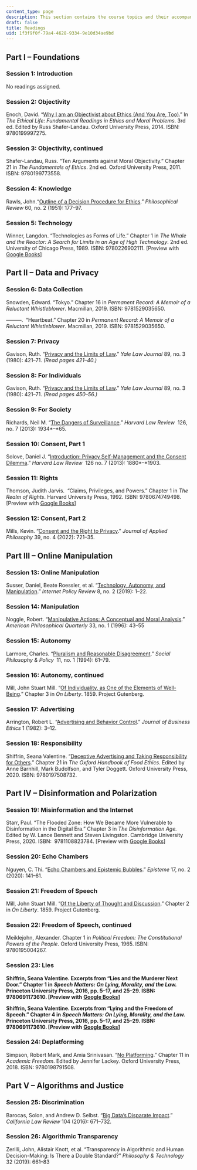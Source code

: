 ```yaml
---
content_type: page
description: This section contains the course topics and their accompanying readings.
draft: false
title: Readings
uid: 1f3f9f0f-79a4-4628-9334-9e10d34ae9bd
---
```

## Part I – Foundations

### Session 1: Introduction

No readings assigned.

### Session 2: Objectivity

Enoch, David. “[Why I am an Objectivist about Ethics (And You Are, Too)](https://philpapers.org/rec/ENOWIA).” In *The Ethical Life: Fundamental Readings in Ethics and Moral Problems*. 3rd ed. Edited by Russ Shafer-Landau. Oxford University Press, 2014. ISBN: ‎9780199997275.

### Session 3: Objectivity, continued

Shafer-Landau, Russ. “Ten Arguments against Moral Objectivity.” Chapter 21 in *The Fundamentals of Ethics*. 2nd ed. Oxford University Press, 2011. ISBN: ‎9780199773558. 

### Session 4: Knowledge

Rawls, John.“[Outline of a Decision Procedure for Ethics](https://www.jstor.org/stable/2181696).” *Philosophical Review* 60, no. 2 (1951): 177–97.

### Session 5: Technology

Winner, Langdon. “Technologies as Forms of Life.” Chapter 1 in *The Whale and the Reactor: A Search for Limits in an Age of High Technology*. 2nd ed. University of Chicago Press, 1989. ISBN: 9780226902111. \[Preview with [Google Books](https://www.google.com/books/edition/The_Whale_and_the_Reactor/kgFgksillkYC?hl=en&gbpv=1)\]

## Part II – Data and Privacy

### Session 6: Data Collection

Snowden, Edward. “Tokyo.” Chapter 16 in *Permanent Record: A Memoir of a Reluctant Whistleblower*. Macmillan, 2019. ISBN: ‎9781529035650.

———.  “Heartbeat.” Chapter 20 in *Permanent Record: A Memoir of a Reluctant Whistleblower*. Macmillan, 2019. ISBN: ‎9781529035650.

### Session 7: Privacy

Gavison, Ruth. “[Privacy and the Limits of Law](https://www.jstor.org/stable/795891).” *Yale Law Journal* 89, no. 3 (1980): 421–71. *(Read pages 421–40.)*

### Session 8: For Individuals

Gavison, Ruth. “[Privacy and the Limits of Law](https://www.jstor.org/stable/795891).” *Yale Law Journal* 89, no. 3 (1980): 421–71. *(Read pages 450–56.)*

### Session 9: For Society

Richards, Neil M. “[The Dangers of Surveillance](https://www.jstor.org/stable/23415062).” *Harvard Law Review*  126, no. 7 (2013): 1934*–*65.

### Session 10: Consent, Part 1

Solove, Daniel J. “[Introduction: Privacy Self-Management and the Consent Dilemma](https://papers.ssrn.com/sol3/papers.cfm?abstract_id=2171018#).” *Harvard Law Review*  126 no. 7 (2013): 1880*–*1903.

### Session 11: Rights

Thomson, Judith Jarvis.  “Claims, Privileges, and Powers.” Chapter 1 in *The Realm of Rights*. Harvard University Press, 1992. ISBN: ‎9780674749498. \[Preview with [Google Books](https://www.google.com/books/edition/The_Realm_of_Rights/ROiaSeFLKQ4C?hl=en&gbpv=1)\]

### Session 12: Consent, Part 2

Mills, Kevin. “[Consent and the Right to Privacy](https://onlinelibrary.wiley.com/doi/full/10.1111/japp.12592).” *Journal of Applied Philosophy* 39, no. 4 (2022): 721–35.

## Part III – Online Manipulation

### Session 13: Online Manipulation

Susser, Daniel, Beate Roessler, et al. “[Technology, Autonomy, and Manipulation](https://policyreview.info/articles/analysis/technology-autonomy-and-manipulation).” *Internet Policy Revie*w 8, no. 2 (2019): 1–22.

### Session 14: Manipulation

Noggle, Robert. “[Manipulative Actions: A Conceptual and Moral Analysis](https://philarchive.org/rec/NOGMAA).” *American Philosophical Quarterly* 33, no. 1 (1996): 43–55

### Session 15: Autonomy

Larmore, Charles. “[Pluralism and Reasonable Disagreement](https://www.cambridge.org/core/journals/social-philosophy-and-policy/article/abs/pluralism-and-reasonable-disagreement/2E36F253670AEEB4C84DAECE0ACD6D26).” *Social Philosophy & Policy*  11, no. 1 (1994): 61–79.

### Session 16: Autonomy, continued

Mill, John Stuart Mill. “[Of Individuality, as One of the Elements of Well-Being](https://www.gutenberg.org/files/34901/34901-h/34901-h.htm#Page_103).” Chapter 3 in *On Liberty*. 1859. Project Gutenberg.

### Session 17: Advertising

Arrington, Robert L. “[Advertising and Behavior Control](https://www.jstor.org/stable/25071301).” *Journal of Business Ethics* 1 (1982): 3–12.

### Session 18: Responsibility

Shiffrin, Seana Valentine. “[Deceptive Advertising and Taking Responsibility for Others](https://academic.oup.com/edited-volume/27989/chapter/211706627).” Chapter 21 in *The Oxford Handbook of Food Ethics*. Edited by Anne Barnhill, Mark Budolfson, and Tyler Doggett. Oxford University Press, 2020. ISBN: ‎9780197508732.

## Part IV – Disinformation and Polarization

### Session 19: Misinformation and the Internet

Starr, Paul. “The Flooded Zone: How We Became More Vulnerable to Disinformation in the Digital Era.” Chapter 3 in *The Disinformation Age.* Edited by W. Lance Bennett and Steven Livingston. Cambridge University Press, 2020. ISBN: ‎ 9781108823784. \[Preview with [Google Books](https://www.google.com/books/edition/The_Disinformation_Age/ntX7DwAAQBAJ?hl=en&gbpv=1)\]

### Session 20: Echo Chambers

Nguyen, C. Thi. “[Echo Chambers and Epistemic Bubbles](https://www.cambridge.org/core/journals/episteme/article/echo-chambers-and-epistemic-bubbles/5D4AC3A808C538E17C50A7C09EC706F0).” *Episteme* 17, no. 2 (2020): 141–61.

### Session 21: Freedom of Speech

Mill, John Stuart Mill. “[Of the Liberty of Thought and Discussion](https://www.gutenberg.org/files/34901/34901-h/34901-h.htm#Page_28).” Chapter 2 in *On Liberty*. 1859. Project Gutenberg.

### Session 22: Freedom of Speech, continued

Meiklejohn, Alexander. Chapter 1 in *Political Freedom: The Constitutional Powers of the People*. Oxford University Press, 1965. ISBN: ‎9780195004267. 

### Session 23: Lies

**Shiffrin, Seana Valentine. Excerpts from “Lies and the Murderer Next Door.” Chapter 1 in** ***Speech Matters: On Lying, Morality, and the Law.*** **Princeton University Press, 2016, pp. 5–17, and 25–29. ISBN: ‎9780691173610. \[Preview with** [**Google Books**](https://www.google.com/books/edition/Speech_Matters/Y3CYDwAAQBAJ?hl=en&gbpv=1)**\]**

**Shiffrin, Seana Valentine. Excerpts from “Lying and the Freedom of Speech.” Chapter 4 in** ***Speech Matters: On Lying, Morality, and the Law.*** **Princeton University Press, 2016, pp. 5–17, and 25–29. ISBN: ‎9780691173610. \[Preview with** [**Google Books**](https://www.google.com/books/edition/Speech_Matters/Y3CYDwAAQBAJ?hl=en&gbpv=1)**\]**

### Session 24: Deplatforming

Simpson, Robert Mark, and Amia Srinivasan. “[No Platforming](https://academic.oup.com/book/9278/chapter/156003932).” Chapter 11 in *Academic Freedom*. Edited by Jennifer Lackey. Oxford University Press, 2018. ISBN: ‎9780198791508. 

## Part V – Algorithms and Justice

### Session 25: Discrimination

Barocas, Solon, and Andrew D. Selbst. “[Big Data’s Disparate Impact](https://papers.ssrn.com/sol3/papers.cfm?abstract_id=2477899).” *California Law Review* 104 (2016): 671–732.

### Session 26: Algorithmic Transparency

Zerilli, John, Alistair Knott, et al. “Transparency in Algorithmic and Human Decision-Making: Is There a Double Standard?” *Philosophy & Technology* 32 (2019): 661–83